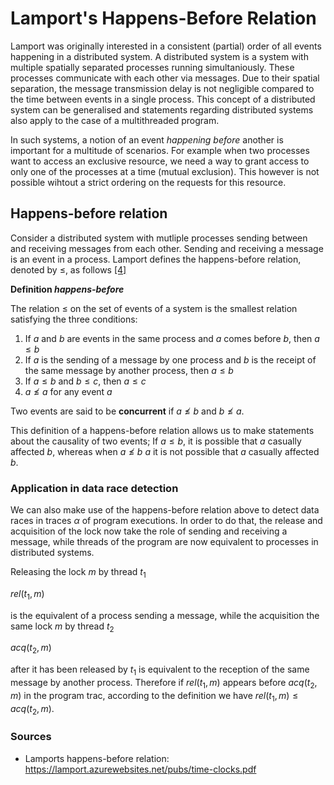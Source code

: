 # Lamport's Happens-Before Relation

Lamport was originally interested in a consistent (partial) order of all events happening in a distributed system. 
A distributed system is a system with multiple spatially separated processes running simultaniously. These processes communicate with each other via messages.
Due to their spatial separation, the message transmission delay is not negligible compared to the time between events in a single process.
This concept of a distributed system can be generalised and statements regarding distributed systems also apply to the case of a multithreaded program.

In such systems, a notion of an event *happening before* another is important for a multitude of scenarios. For example when two processes want to access an exclusive resource, we need a way to grant access to only one of the processes at a time (mutual exclusion). This however is not possible wihtout a strict ordering on the requests for this resource.

## Happens-before relation
Consider a distributed system with mutliple processes sending between and receiving messages from each other. Sending and receiving a message is an event in a process. Lamport defines the happens-before relation, denoted by $\leq$, as follows [[4]](ttps://lamport.azurewebsites.net/pubs/time-clocks.pdf)

**Definition *happens-before***

The relation $\leq$ on the set of events of a system is the smallest relation satisfying the three conditions:
1. If $a$ and $b$ are events in the same process and $a$ comes before $b$, then $a \leq b$
2. If $a$ is the sending of a message by one process and $b$ is the receipt of the same message by another process, then $a \leq b$
3. If $a \leq b$ and $b \leq c$, then $a \leq c$
4. $a \not\leq a$ for any event $a$

Two events are said to be **concurrent** if $a \not\leq b$ and $b \not\leq a$.


This definition of a happens-before relation allows us to make statements about the causality of two events; If $a \leq b$, it is possible that $a$ casually affected $b$, whereas when $a \not \leq b$ $a$ it is not possible that $a$ casually affected $b$.

### Application in data race detection

We can also make use of the happens-before relation above to detect data races in traces $\alpha$ of program executions. In order to do that, the release and acquisition of the lock now take the role of sending and receiving a message, while threads of the program are now equivalent to processes in distributed systems.

Releasing the lock $m$ by thread $t_1$ 

$rel(t_1, m)$ 

is the equivalent of a process sending a message, while the acquisition the same lock $m$ by thread $t_2$

$acq(t_2, m)$ 

after it has been released by $t_1$ is equivalent to the reception of the same message by another process. Therefore if $rel(t_1, m)$ appears before $acq(t_2, m)$ in the program trac, according to the definition we have $rel(t_1, m) \leq acq(t_2, m)$.

### Sources
- Lamports happens-before relation: https://lamport.azurewebsites.net/pubs/time-clocks.pdf